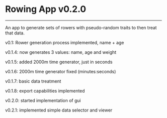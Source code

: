 # Rowing App v0.2.0
***
An app to generate sets of rowers with pseudo-random traits to then treat that data.

v0.1: Rower generation process implemented, name + age

v0.1.4: now generates 3 values: name, age and weight

v0.1.5: added 2000m time generator, just in seconds

v0.1.6: 2000m time generator fixed (minutes:seconds)

v0.1.7: basic data treatment

v0.1.8: export capabilities implemented

v0.2.0: started implementation of gui

v0.2.1: implemented simple data selector and viewer